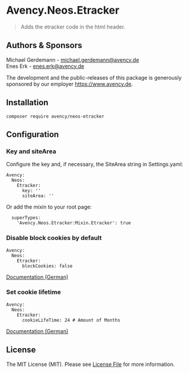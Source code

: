 # Avency.Neos.Etracker

> Adds the etracker code in the html header.

## Authors & Sponsors
Michael Gerdemann - michael.gerdemann@avency.de<br>
Enes Erk - enes.erk@avency.de

The development and the public-releases of this package is generously sponsored by our employer https://www.avency.de.

## Installation

```
composer require avency/neos-etracker
```

## Configuration

### Key and siteArea

Configure the key and, if necessary, the SiteArea string in Settings.yaml:

```
Avency:
  Neos:
    Etracker:
      key: ''
      siteArea: ''
```

Or add the mixin to your root page:

```
  superTypes:
    'Avency.Neos.Etracker:Mixin.Etracker': true
```

### Disable block cookies by default

```
Avency:
  Neos:
    Etracker:
      blockCookies: false
```

[Documentation (German)](https://www.etracker.com/docs/integration-setup/einstellungen-accounts/etracker-cookies/etracker-cookies-aktivieren/#anleitung)

### Set cookie lifetime

```
Avency:
  Neos:
    Etracker:
      cookieLifeTime: 24 # Amount of Months
```

[Documentation (German)](https://www.etracker.com/docs/integration-setup/einstellungen-accounts/etracker-cookies/laufzeit-von-etracker-cookies-selbst-bestimmen/)

## License

The MIT License (MIT). Please see [License File](./LICENSE.md) for more information.
